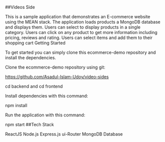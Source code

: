 ##Videos Side

This is a sample application that demonstrates an E-commerce website using the MEAN stack. The application loads products a MongoDB database and displays them. Users can select to display products in a single category. Users can click on any product to get more information including pricing, reviews and rating. Users can select items and add them to their shopping cart
Getting Started

To get started you can simply clone this ecommerce-demo repository and install the dependencies.

Clone the ecommerce-demo repository using git:

https://github.com/Asadul-Islam-Udoy/video-sides

cd backend and cd frontend

Install dependencies with this command:

npm install

Run the application with this command:

npm start
##Tech Stack

ReactJS Node.js Express.js ui-Router MongoDB Database
